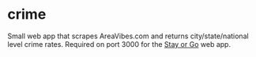 # crime

Small web app that scrapes AreaVibes.com and returns city/state/national level crime rates.
Required on port 3000 for the [Stay or Go](https://github.com/w0bbit/stay_or_go) web app.
